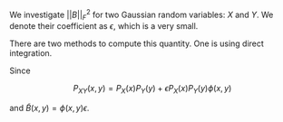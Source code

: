 We investigate $||B||_F^2$ for two Gaussian random variables: $X$ and $Y$. We denote their coefficient as $\epsilon$, which is a very small.

There are two methods to compute this quantity. One is using direct integration.

Since 

$$
P_{XY}(x,y) = P_X(x)P_Y(y) + \epsilon P_X(x)P_Y(y) \phi(x,y)
$$

and $\widetilde{B}(x,y) = \phi(x,y) \epsilon$.

